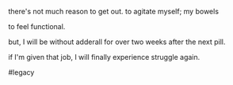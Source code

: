 there's not much reason
to get out.
to agitate myself;
my bowels

to feel functional.

but, I will be without adderall for over two weeks after the next pill.

if I'm given that job, I will finally experience struggle again.

#legacy